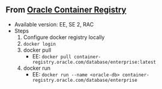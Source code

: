 
## From [Oracle Container Registry](https://container-registry.oracle.com/pls/apex/f?p=113:1:921071864780:::1:P1_BUSINESS_AREA:3)
- Available version: EE, SE 2, RAC
- Steps
    1. Configure docker registry locally
    1. `docker login`
    1. docker pull
        - EE: `docker pull container-registry.oracle.com/database/enterprise:latest`
    1. docker run
        - EE: `docker run --name <oracle-db> container-registry.oracle.com/database/enterprise`


